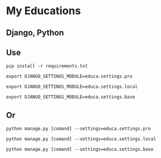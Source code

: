 My Educations
==============
Django, Python
---

Use
---
`pip install -r requirements.txt`

`export DJANGO_SETTINGS_MODULE=educa.settings.pro`

`export DJANGO_SETTINGS_MODULE=educa.settings.local`

`export DJANGO_SETTINGS_MODULE=educa.settings.base`

Or
---
`python manage.py [comand] --settings=educa.settings.pro`

`python manage.py [comand] --settings=educa.settings.local`

`python manage.py [comand] --settings=educa.settings.base`



